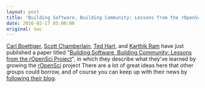 ```yaml
---
layout: post
title: "Building Software, Building Community: Lessons from the rOpenSci Project"
date: 2016-02-17 05:00:00
original: swc
---
```

[Carl Boettiger]({{site.baseurl}}/team/#boettiger_carl),
[Scott Chamberlain]({{site.baseurl}}/team/#chamberlain_s),
[Ted Hart]({{site.baseurl}}/team/#hart_t),
and [Karthik Ram]({{site.baseurl}}/team/#ram_k)
have just published a paper titled
"[Building Software, Building Community: Lessons from the rOpenSci Project](http://openresearchsoftware.metajnl.com/articles/10.5334/jors.bu/)",
in which they describe what they've learned by growing the [rOpenSci](http://ropensci.org/) project
There are a lot of great ideas here that other groups could borrow,
and of course you can keep up with their news by
[following their blog](http://ropensci.org/blog/).
